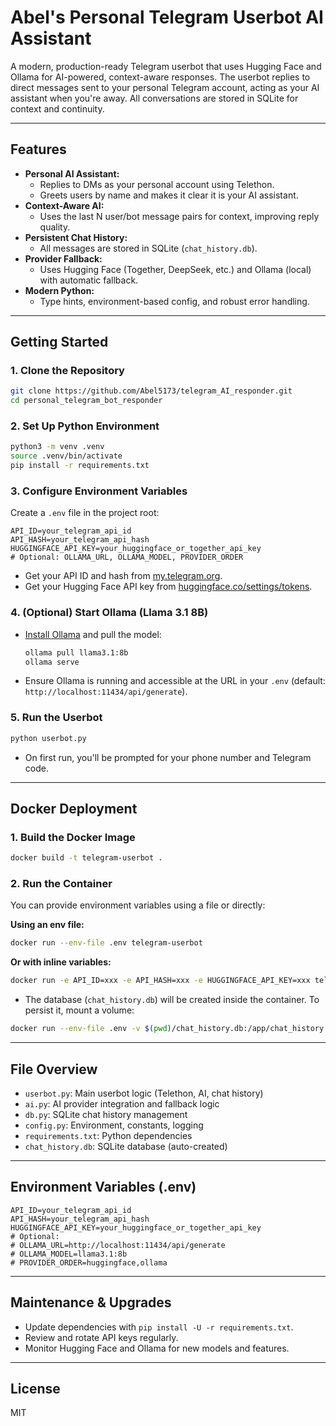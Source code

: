 # Abel's Personal Telegram Userbot AI Assistant

A modern, production-ready Telegram userbot that uses Hugging Face and Ollama for AI-powered, context-aware responses. The userbot replies to direct messages sent to your personal Telegram account, acting as your AI assistant when you're away. All conversations are stored in SQLite for context and continuity.

---

## Features

- **Personal AI Assistant:**
  - Replies to DMs as your personal account using Telethon.
  - Greets users by name and makes it clear it is your AI assistant.
- **Context-Aware AI:**
  - Uses the last N user/bot message pairs for context, improving reply quality.
- **Persistent Chat History:**
  - All messages are stored in SQLite (`chat_history.db`).
- **Provider Fallback:**
  - Uses Hugging Face (Together, DeepSeek, etc.) and Ollama (local) with automatic fallback.
- **Modern Python:**
  - Type hints, environment-based config, and robust error handling.

---

## Getting Started

### 1. Clone the Repository
```bash
git clone https://github.com/Abel5173/telegram_AI_responder.git
cd personal_telegram_bot_responder
```

### 2. Set Up Python Environment
```bash
python3 -m venv .venv
source .venv/bin/activate
pip install -r requirements.txt
```

### 3. Configure Environment Variables
Create a `.env` file in the project root:
```dotenv
API_ID=your_telegram_api_id
API_HASH=your_telegram_api_hash
HUGGINGFACE_API_KEY=your_huggingface_or_together_api_key
# Optional: OLLAMA_URL, OLLAMA_MODEL, PROVIDER_ORDER
```
- Get your API ID and hash from [my.telegram.org](https://my.telegram.org).
- Get your Hugging Face API key from [huggingface.co/settings/tokens](https://huggingface.co/settings/tokens).

### 4. (Optional) Start Ollama (Llama 3.1 8B)
- [Install Ollama](https://ollama.com/download) and pull the model:
  ```bash
  ollama pull llama3.1:8b
  ollama serve
  ```
- Ensure Ollama is running and accessible at the URL in your `.env` (default: `http://localhost:11434/api/generate`).

### 5. Run the Userbot
```bash
python userbot.py
```
- On first run, you'll be prompted for your phone number and Telegram code.

---

## Docker Deployment

### 1. Build the Docker Image
```bash
docker build -t telegram-userbot .
```

### 2. Run the Container
You can provide environment variables using a file or directly:

**Using an env file:**
```bash
docker run --env-file .env telegram-userbot
```

**Or with inline variables:**
```bash
docker run -e API_ID=xxx -e API_HASH=xxx -e HUGGINGFACE_API_KEY=xxx telegram-userbot
```

- The database (`chat_history.db`) will be created inside the container. To persist it, mount a volume:
```bash
docker run --env-file .env -v $(pwd)/chat_history.db:/app/chat_history.db telegram-userbot
```

---

## File Overview
- `userbot.py`: Main userbot logic (Telethon, AI, chat history)
- `ai.py`: AI provider integration and fallback logic
- `db.py`: SQLite chat history management
- `config.py`: Environment, constants, logging
- `requirements.txt`: Python dependencies
- `chat_history.db`: SQLite database (auto-created)

---

## Environment Variables (.env)
```dotenv
API_ID=your_telegram_api_id
API_HASH=your_telegram_api_hash
HUGGINGFACE_API_KEY=your_huggingface_or_together_api_key
# Optional:
# OLLAMA_URL=http://localhost:11434/api/generate
# OLLAMA_MODEL=llama3.1:8b
# PROVIDER_ORDER=huggingface,ollama
```

---

## Maintenance & Upgrades
- Update dependencies with `pip install -U -r requirements.txt`.
- Review and rotate API keys regularly.
- Monitor Hugging Face and Ollama for new models and features.

---

## License
MIT 